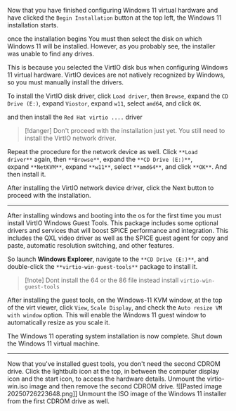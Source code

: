 Now that you have finished configuring Windows 11 virtual hardware and have clicked the `Begin Installation` button at the top left, the Windows 11 installation starts.

once the installation begins You must then select the disk on which Windows 11 will be installed. However, as you probably see, the installer was unable to find any drives.

This is because you selected the VirtIO disk bus when configuring Windows 11 virtual hardware. VirtIO devices are not natively recognized by Windows, so you must manually install the drivers.

To install the VirtIO disk driver, click `Load driver`, then `Browse`, expand the `CD Drive (E:)`, expand `Viostor`, expand `w11`, select `amd64`, and click `OK`.

and then install the `Red Hat virtio ....` driver

> [!danger] Don't proceed with the installation just yet. You still need to install the VirtIO network driver.

Repeat the procedure for the network device as well. Click `**Load driver**` again, then `**Browse**`, expand the `**CD Drive (E:)**`, expand `**NetKVM**`, expand `**w11**`, select `**amd64**`, and click `**OK**`.
And then install it. 

After installing the VirtIO network device driver, click the Next button to proceed with the installation.

---

After installing windows and booting into the os for the first time you must install VirtIO Windows Guest Tools. This package includes some optional drivers and services that will boost SPICE performance and integration. This includes the QXL video driver as well as the SPICE guest agent for copy and paste, automatic resolution switching, and other features.

So launch **Windows Explorer**, navigate to the `**CD Drive (E:)**`, and double-click the `**virtio-win-guest-tools**` package to install it.

> [!note] Dont install the 64 or the 86 file instead install `virtio-win-guest-tools`

After installing the guest tools, on the Windows-11 KVM window, at the top of the virt viewer,  click `View`, `Scale Display`, and check the `Auto resize VM with window` option. This will enable the Windows 11 guest window to automatically resize as you scale it.


The Windows 11 operating system installation is now complete. Shut down the Windows 11 virtual machine.

---

Now that you've installed guest tools, you don't need the second CDROM drive. Click the lightbulb icon at the top, in between the computer display icon and the start icon, to access the hardware details. Unmount the virtio-win.iso image and then remove the second CDROM drive.
![[Pasted image 20250726223648.png]]
Unmount the ISO image of the Windows 11 installer from the first CDROM drive as well.

